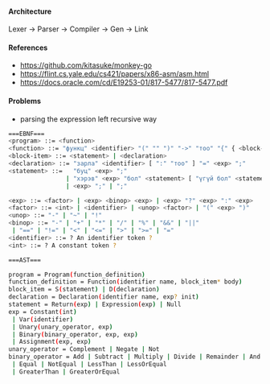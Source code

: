 #### Architecture

Lexer -> Parser -> Compiler -> Gen -> Link

#### References

- https://github.com/kitasuke/monkey-go
- https://flint.cs.yale.edu/cs421/papers/x86-asm/asm.html
- https://docs.oracle.com/cd/E19253-01/817-5477/817-5477.pdf

#### Problems

- parsing the expression left recursive way

```sh
===EBNF===
<program> ::= <function>
<function> ::= "функц" <identifier> "(" "" ")" "->" "тоо" "{" { <block-item> } "}"
<block-item> ::= <statement> | <declaration>
<declaration> ::= "зарла" <identifier> [ ":" "тоo" ] "=" <exp> ";"
<statement> ::=   "буц" <exp> ";"
                | "хэрэв" <exp> "бол" <statement> [ "үгүй бол" <statement> ] ";"
                | <exp> ";" | ";"

<exp> ::= <factor> | <exp> <binop> <exp> | <exp> "?" <exp> ":" <exp>
<factor> ::= <int> | <identifier> | <unop> <factor> | "(" <exp> ")"
<unop> ::= "-" | "~" | "!"
<binop> ::= "-" | "+" | "*" | "/" | "%" | "&&" | "||"
 | "==" | "!=" | "<" | "<=" | ">" | ">=" | "="
<identifier> ::= ? An identifier token ?
<int> ::= ? A constant token ?

```

```sh
===AST===

program = Program(function_definition)
function_definition = Function(identifier name, block_item* body)
block_item = S(statement) | D(declaration)
declaration = Declaration(identifier name, exp? init)
statement = Return(exp) | Expression(exp) | Null
exp = Constant(int)
 | Var(identifier)
 | Unary(unary_operator, exp)
 | Binary(binary_operator, exp, exp)
 | Assignment(exp, exp)
unary_operator = Complement | Negate | Not
binary_operator = Add | Subtract | Multiply | Divide | Remainder | And | Or
 | Equal | NotEqual | LessThan | LessOrEqual
 | GreaterThan | GreaterOrEqual


```
